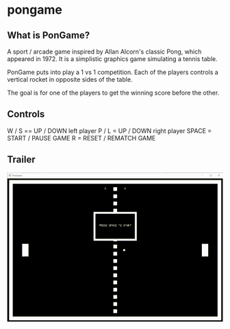 # pongame

## What is PonGame?
A sport / arcade game inspired by Allan Alcorn's classic Pong, which appeared in 1972. It is a simplistic graphics game simulating a tennis table.

PonGame puts into play a 1 vs 1 competition. Each of the players controls a vertical rocket in opposite sides of the table.

The goal is for one of the players to get the winning score before the other.

## Controls
W / S == UP / DOWN left player
P / L = UP / DOWN right player
SPACE = START / PAUSE GAME
R = RESET / REMATCH GAME

## Trailer
![gif-trailer](docs/preview.gif)
